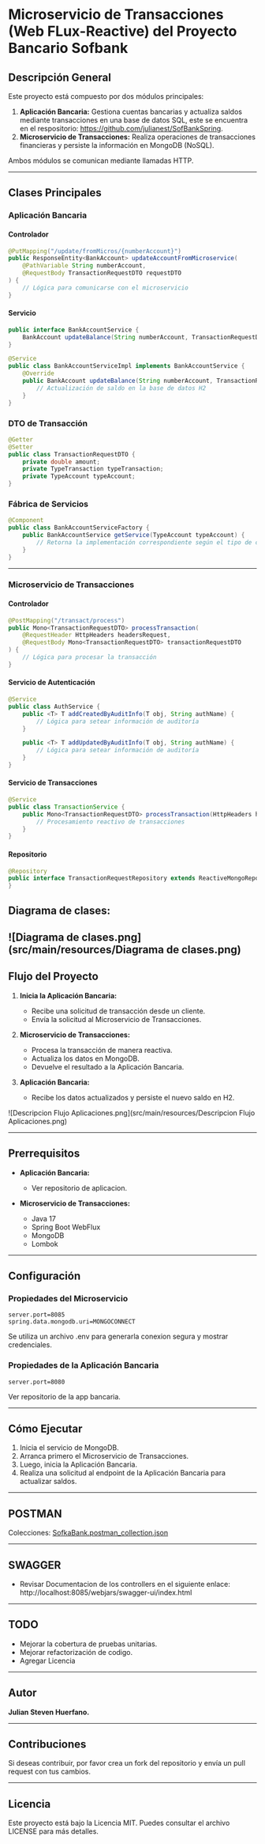 # Microservicio de Transacciones (Web FLux-Reactive) del Proyecto Bancario Sofbank 

## Descripción General
Este proyecto está compuesto por dos módulos principales:

1. **Aplicación Bancaria:** Gestiona cuentas bancarias y actualiza saldos mediante transacciones en una base de datos SQL, este se encuentra en el respositorio: https://github.com/julianest/SofBankSpring.
2. **Microservicio de Transacciones:** Realiza operaciones de transacciones financieras y persiste la información en MongoDB (NoSQL).

Ambos módulos se comunican mediante llamadas HTTP.

---

## Clases Principales

### Aplicación Bancaria

#### Controlador

```java
@PutMapping("/update/fromMicros/{numberAccount}")
public ResponseEntity<BankAccount> updateAccountFromMicroservice(
    @PathVariable String numberAccount,
    @RequestBody TransactionRequestDTO requestDTO
) {
    // Lógica para comunicarse con el microservicio
}
```

#### Servicio
```java
public interface BankAccountService {
    BankAccount updateBalance(String numberAccount, TransactionRequestDTO requestDTO);
}

@Service
public class BankAccountServiceImpl implements BankAccountService {
    @Override
    public BankAccount updateBalance(String numberAccount, TransactionRequestDTO requestDTO) {
        // Actualización de saldo en la base de datos H2
    }
}
```

### DTO de Transacción
```java
@Getter
@Setter
public class TransactionRequestDTO {
    private double amount;
    private TypeTransaction typeTransaction;
    private TypeAccount typeAccount;
}
```

### Fábrica de Servicios
```java
@Component
public class BankAccountServiceFactory {
    public BankAccountService getService(TypeAccount typeAccount) {
        // Retorna la implementación correspondiente según el tipo de cuenta
    }
}
```

---

### Microservicio de Transacciones

#### Controlador
```java
@PostMapping("/transact/process")
public Mono<TransactionRequestDTO> processTransaction(
    @RequestHeader HttpHeaders headersRequest,
    @RequestBody Mono<TransactionRequestDTO> transactionRequestDTO
) {
    // Lógica para procesar la transacción
}
```

#### Servicio de Autenticación
```java
@Service
public class AuthService {
    public <T> T addCreatedByAuditInfo(T obj, String authName) {
        // Lógica para setear información de auditoría
    }

    public <T> T addUpdatedByAuditInfo(T obj, String authName) {
        // Lógica para setear información de auditoría
    }
}
```

#### Servicio de Transacciones
```java
@Service
public class TransactionService {
    public Mono<TransactionRequestDTO> processTransaction(HttpHeaders headersRequest, String numberAccount, Mono<TransactionRequestDTO> transactionRequestDTO) {
        // Procesamiento reactivo de transacciones
    }
}
```

#### Repositorio
```java
@Repository
public interface TransactionRequestRepository extends ReactiveMongoRepository<TransactionRequest, String> {
}
```
## Diagrama de clases:
![Diagrama de clases.png](src/main/resources/Diagrama de clases.png)
---

## Flujo del Proyecto
1. **Inicia la Aplicación Bancaria:**
    - Recibe una solicitud de transacción desde un cliente.
    - Envía la solicitud al Microservicio de Transacciones.

2. **Microservicio de Transacciones:**
    - Procesa la transacción de manera reactiva.
    - Actualiza los datos en MongoDB.
    - Devuelve el resultado a la Aplicación Bancaria.

3. **Aplicación Bancaria:**
    - Recibe los datos actualizados y persiste el nuevo saldo en H2.

![Descripcion Flujo Aplicaciones.png](src/main/resources/Descripcion Flujo Aplicaciones.png)

---

## Prerrequisitos
- **Aplicación Bancaria:**
    - Ver repositorio de aplicacion.

- **Microservicio de Transacciones:**
    - Java 17
    - Spring Boot WebFlux
    - MongoDB
    - Lombok

---

## Configuración

### Propiedades del Microservicio
```properties
server.port=8085
spring.data.mongodb.uri=MONGOCONNECT
```
Se utiliza un archivo .env para generarla conexion segura y mostrar credenciales.

### Propiedades de la Aplicación Bancaria
```properties
server.port=8080
```
Ver repositorio de la app bancaria.

---

## Cómo Ejecutar

1. Inicia el servicio de MongoDB.
2. Arranca primero el Microservicio de Transacciones.
3. Luego, inicia la Aplicación Bancaria.
4. Realiza una solicitud al endpoint de la Aplicación Bancaria para actualizar saldos.

---

## POSTMAN
Colecciones:
[SofkaBank.postman_collection.json](src/main/resources/SofkaBank.postman_collection.json)

---

## SWAGGER
- Revisar Documentacion de los controllers en el siguiente enlace:
  http://localhost:8085/webjars/swagger-ui/index.html

---

## TODO
- Mejorar la cobertura de pruebas unitarias.
- Mejorar refactorización de codigo.
- Agregar Licencia

---

## Autor
**Julian Steven Huerfano.**

---

## Contribuciones
Si deseas contribuir, por favor crea un fork del repositorio y envía un pull request con tus cambios.

---

## Licencia
Este proyecto está bajo la Licencia MIT. Puedes consultar el archivo LICENSE para más detalles.
